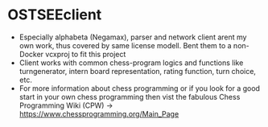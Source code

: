 # OSTSEEclient

- Especially alphabeta (Negamax), parser and network client arent my own work, thus covered by same license modell. 
Bent them to a non-Docker vcxproj to fit this project
- Client works with common chess-program logics and functions like turngenerator, intern board representation, rating function, turn choice, etc.
- For more information about chess programming or if you look for a good start in your own chess programming then vist the fabulous Chess Programming Wiki (CPW) -> https://www.chessprogramming.org/Main_Page
